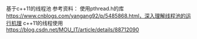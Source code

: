 基于c++11的线程池 
参考资料：
使用pthread.h的库 https://www.cnblogs.com/yangang92/p/5485868.html，深入理解线程池的运行机理
c++11的线程使用 https://blog.csdn.net/MOU_IT/article/details/88712090
